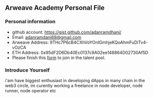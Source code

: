   ## Arweave Academy Personal File

### Personal information

- github account: https://gist.github.com/adanramdhani/
- Email: adanramdani69@gmail.com
- Arweave Address: 9THc7P6cB4CXhVoYOnIGmhjeKQoAhmFuDiTv4-vOzCA
- ETH Address: 0x95dF2D6Db40Ec0137c9A02ee148864D02730Af5D
- Please finish this [form](https://docs.google.com/forms/d/e/1FAIpQLSfWA5fIIcBgmRppm3jNz5vmf9Mai_QMVil-2pO4r7YKn_Zhtw/viewform?usp=sf_link) to join in the talent pool.

### Introduce Yourself
 i'am have biggest enthusiast in developing dApps in many chain in the web3 circle, im curently working a freelance in node developer, node runner, node operator etc
